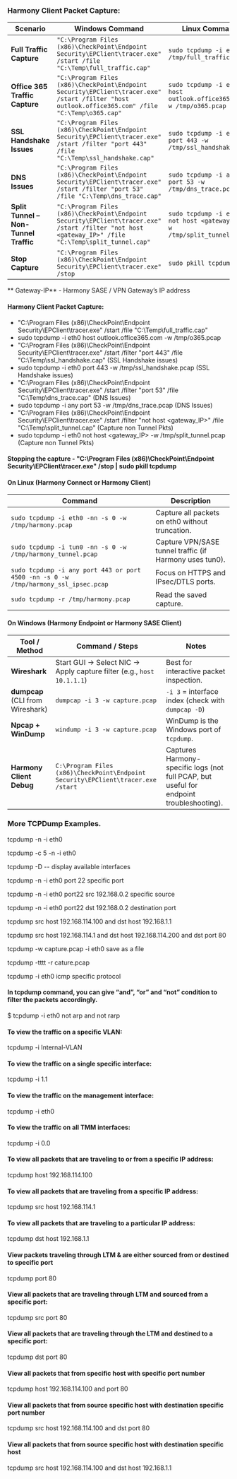 
### Harmony Client Packet Capture:

| Scenario                              | Windows Command                                                                                                                                     | Linux Command                                                          |
| ------------------------------------- | --------------------------------------------------------------------------------------------------------------------------------------------------- | ---------------------------------------------------------------------- |
| **Full Traffic Capture**              | `"C:\Program Files (x86)\CheckPoint\Endpoint Security\EPClient\tracer.exe" /start /file "C:\Temp\full_traffic.cap"`                                 | `sudo tcpdump -i eth0 -w /tmp/full_traffic.pcap`                       |
| **Office 365 Traffic Capture**        | `"C:\Program Files (x86)\CheckPoint\Endpoint Security\EPClient\tracer.exe" /start /filter "host outlook.office365.com" /file "C:\Temp\o365.cap"`    | `sudo tcpdump -i eth0 host outlook.office365.com -w /tmp/o365.pcap`    |
| **SSL Handshake Issues**              | `"C:\Program Files (x86)\CheckPoint\Endpoint Security\EPClient\tracer.exe" /start /filter "port 443" /file "C:\Temp\ssl_handshake.cap"`             | `sudo tcpdump -i eth0 port 443 -w /tmp/ssl_handshake.pcap`             |
| **DNS Issues**                        | `"C:\Program Files (x86)\CheckPoint\Endpoint Security\EPClient\tracer.exe" /start /filter "port 53" /file "C:\Temp\dns_trace.cap"`                  | `sudo tcpdump -i any port 53 -w /tmp/dns_trace.pcap`                   |
| **Split Tunnel – Non-Tunnel Traffic** | `"C:\Program Files (x86)\CheckPoint\Endpoint Security\EPClient\tracer.exe" /start /filter "not host <gateway_IP>" /file "C:\Temp\split_tunnel.cap"` | `sudo tcpdump -i eth0 not host <gateway_IP> -w /tmp/split_tunnel.pcap` |
| **Stop Capture**                      | `"C:\Program Files (x86)\CheckPoint\Endpoint Security\EPClient\tracer.exe" /stop`                                                                   | `sudo pkill tcpdump`                                                   |

** Gateway-IP** - Harmony SASE / VPN Gateway’s IP address

#### Harmony Client Packet Capture:
- "C:\Program Files (x86)\CheckPoint\Endpoint Security\EPClient\tracer.exe" /start /file "C:\Temp\full_traffic.cap"
- sudo tcpdump -i eth0 host outlook.office365.com -w /tmp/o365.pcap
- "C:\Program Files (x86)\CheckPoint\Endpoint Security\EPClient\tracer.exe" /start /filter "port 443" /file "C:\Temp\ssl_handshake.cap"   (SSL Handshake issues)
- sudo tcpdump -i eth0 port 443 -w /tmp/ssl_handshake.pcap (SSL Handshake issues)
- "C:\Program Files (x86)\CheckPoint\Endpoint Security\EPClient\tracer.exe" /start /filter "port 53" /file "C:\Temp\dns_trace.cap" (DNS Issues)
- sudo tcpdump -i any port 53 -w /tmp/dns_trace.pcap (DNS Issues)
- "C:\Program Files (x86)\CheckPoint\Endpoint Security\EPClient\tracer.exe" /start /filter "not host <gateway_IP>" /file "C:\Temp\split_tunnel.cap"  (Capture non Tunnel Pkts)
- sudo tcpdump -i eth0 not host <gateway_IP> -w /tmp/split_tunnel.pcap  (Capture non Tunnel Pkts)

#### Stopping the capture - "C:\Program Files (x86)\CheckPoint\Endpoint Security\EPClient\tracer.exe" /stop   | sudo pkill tcpdump


#### On Linux (Harmony Connect or Harmony Client)

| Command                                                                             | Description                                             |
| ----------------------------------------------------------------------------------- | ------------------------------------------------------- |
| `sudo tcpdump -i eth0 -nn -s 0 -w /tmp/harmony.pcap`                                | Capture all packets on eth0 without truncation.         |
| `sudo tcpdump -i tun0 -nn -s 0 -w /tmp/harmony_tunnel.pcap`                         | Capture VPN/SASE tunnel traffic (if Harmony uses tun0). |
| `sudo tcpdump -i any port 443 or port 4500 -nn -s 0 -w /tmp/harmony_ssl_ipsec.pcap` | Focus on HTTPS and IPsec/DTLS ports.                    |
| `sudo tcpdump -r /tmp/harmony.pcap`                                                 | Read the saved capture.                                 |


#### On Windows (Harmony Endpoint or Harmony SASE Client)

| Tool / Method                    | Command / Steps                                                                  | Notes                                                                                    |
| -------------------------------- | -------------------------------------------------------------------------------- | ---------------------------------------------------------------------------------------- |
| **Wireshark**                    | Start GUI → Select NIC → Apply capture filter (e.g., `host 10.1.1.1`)            | Best for interactive packet inspection.                                                  |
| **dumpcap** (CLI from Wireshark) | `dumpcap -i 3 -w capture.pcap`                                                   | `-i 3` = interface index (check with `dumpcap -D`)                                       |
| **Npcap + WinDump**              | `windump -i 3 -w capture.pcap`                                                   | WinDump is the Windows port of `tcpdump`.                                                |
| **Harmony Client Debug**         | `C:\Program Files (x86)\CheckPoint\Endpoint Security\EPClient\tracer.exe /start` | Captures Harmony-specific logs (not full PCAP, but useful for endpoint troubleshooting). |

### More TCPDump Examples.

tcpdump -n -i eth0

tcpdump -c 5 -n -i eth0

tcpdump -D  -- display available interfaces

tcpdump -n -i eth0 port 22        specific port

tcpdump -n -i eth0 port22 src 192.168.0.2    specific source

tcpdump -n -i eth0 port22 dst 192.168.0.2    destination port

tcpdump src host 192.168.114.100 and dst host 192.168.1.1

tcpdump src host 192.168.114.1 and dst host 192.168.114.200 and dst port 80

tcpdump -w capture.pcap -i eth0  save as a file

tcpdump -tttt -r cature.pcap

tcpdump -i eth0 icmp   specific protocol

#### In tcpdump command, you can give “and”, “or” and “not” condition to filter the packets accordingly.
$ tcpdump -i eth0 not arp and not rarp

#### To view the traffic on a specific VLAN:
tcpdump -i Internal-VLAN

#### To view the traffic on a single specific interface:
tcpdump -i 1.1

#### To view the traffic on the management interface:
tcpdump -i eth0

#### To view the traffic on all TMM interfaces:
tcpdump -i 0.0

#### To view all packets that are traveling to or from a specific IP address:
tcpdump host 192.168.114.100

#### To view all packets that are traveling from a specific IP address:
tcpdump src host 192.168.114.1

#### To view all packets that are traveling to a particular IP address:
tcpdump dst host 192.168.1.1

#### View packets traveling through LTM & are either sourced from or destined to specific port
tcpdump port 80

#### View all packets that are traveling through LTM and sourced from a specific port:
tcpdump src port 80

#### View all packets that are traveling through the LTM and destined to a specific port:
tcpdump dst port 80

#### View all packets that from specific host with specific port number
tcpdump host 192.168.114.100 and port 80

#### View all packets that from source specific host with destination specific port number
tcpdump src host 192.168.114.100 and dst port 80

#### View all packets that from source specific host with destination specific host
tcpdump src host 192.168.114.100 and dst host 192.168.1.1
